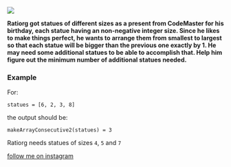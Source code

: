 <a href="https://www.instagram.com/9_Tay"><img src="https://img.shields.io/badge/instagram-%23E4415F?style=flat&logo=instagram&logoColor=white"/></a>

**Ratiorg got statues of different sizes as a present from CodeMaster for his birthday, each statue having an
non-negative integer size. Since he likes to make things perfect, he wants to arrange them from smallest to largest so
that each statue will be bigger than the previous one exactly by 1. He may need some additional statues to be able to
accomplish that. Help him figure out the minimum number of additional statues needed.**

### Example

For:

```
statues = [6, 2, 3, 8]
```

the output should be:

```
makeArrayConsecutive2(statues) = 3
```

Ratiorg needs statues of sizes `4`, `5` and `7`

[follow me on instagram](https://www.instagram.com/9_tay)